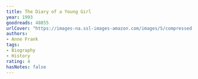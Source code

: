 ```yaml
---
title: The Diary of a Young Girl
year: 1993
goodreads: 48855
urlCover: "https://images-na.ssl-images-amazon.com/images/S/compressed.photo.goodreads.com/books/1560816565i/48855.jpg"
authors:
- Anne Frank
tags:
- Biography
- History
rating: 4
hasNotes: false
---
```

